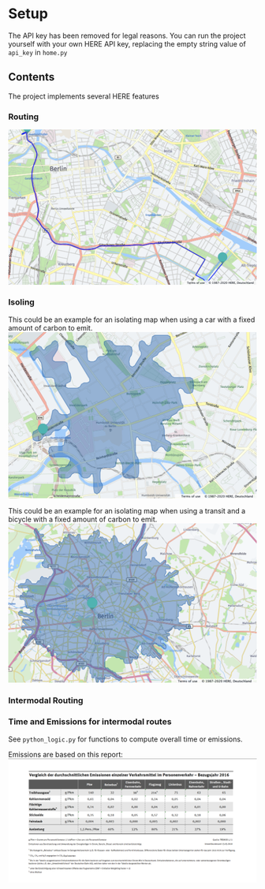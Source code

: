 # Setup
The API key has been removed for legal reasons. You can run the project yourself with your own HERE API key, replacing the empty string value of `api_key` in `home.py`

## Contents

The project implements several HERE features

### Routing
![](route_berlin.png)

### Isoling
This could be an example for an isolating map when using a car with a fixed amount of carbon to emit.
![](small_isoling.png)

This could be an example for an isolating map when using a transit and a bicycle with a fixed amount of carbon to emit.
![](large_isoling.png)

### Intermodal Routing

### Time and Emissions for intermodal routes

See `python_logic.py` for functions to compute overall time or emissions.

Emissions are based on this report:
![](co2.png)

